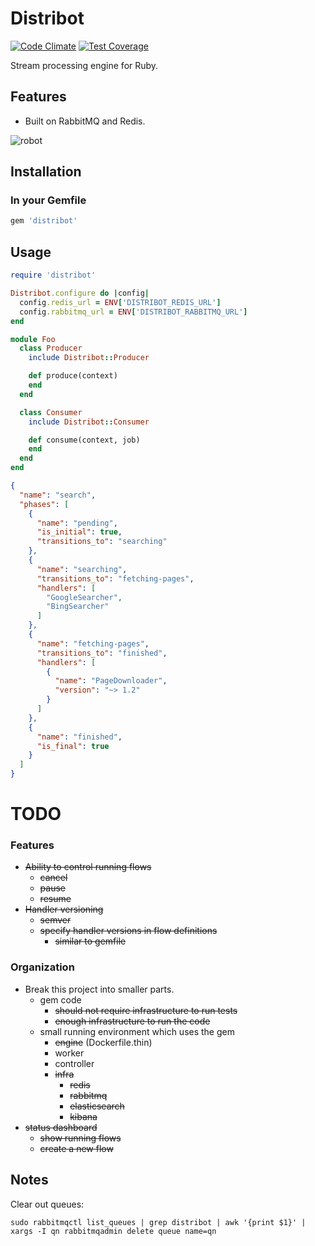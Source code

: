 
# Distribot

[![Code Climate](https://codeclimate.com/github/jdrago999/distribot/badges/gpa.svg)](https://codeclimate.com/github/jdrago999/distribot)
[![Test Coverage](https://codeclimate.com/github/jdrago999/distribot/badges/coverage.svg)](https://codeclimate.com/github/jdrago999/distribot/coverage)

Stream processing engine for Ruby.

## Features

  * Built on RabbitMQ and Redis.

![robot](https://cdn2.iconfinder.com/data/icons/windows-8-metro-style/512/robot.png)

## Installation

### In your Gemfile

```ruby
gem 'distribot'
```

## Usage

```ruby
require 'distribot'

Distribot.configure do |config|
  config.redis_url = ENV['DISTRIBOT_REDIS_URL']
  config.rabbitmq_url = ENV['DISTRIBOT_RABBITMQ_URL']
end

module Foo
  class Producer
    include Distribot::Producer

    def produce(context)
    end
  end

  class Consumer
    include Distribot::Consumer

    def consume(context, job)
    end
  end
end

```

```json
{
  "name": "search",
  "phases": [
    {
      "name": "pending",
      "is_initial": true,
      "transitions_to": "searching"
    },
    {
      "name": "searching",
      "transitions_to": "fetching-pages",
      "handlers": [
        "GoogleSearcher",
        "BingSearcher"
      ]
    },
    {
      "name": "fetching-pages",
      "transitions_to": "finished",
      "handlers": [
        {
          "name": "PageDownloader",
          "version": "~> 1.2"
        }
      ]
    },
    {
      "name": "finished",
      "is_final": true
    }
  ]
}
```

# TODO

### Features

  * ~~Ability to control running flows~~
    * ~~cancel~~
    * ~~pause~~
    * ~~resume~~
  * ~~Handler versioning~~
    * ~~semver~~
    * ~~specify handler versions in flow definitions~~
      * ~~similar to gemfile~~

### Organization

  * Break this project into smaller parts.
    * gem code
      * ~~should not require infrastructure to run tests~~
      * ~~enough infrastructure to run the code~~
    * small running environment which uses the gem
      * ~~engine~~ (Dockerfile.thin)
      * worker
      * controller
      * ~~infra~~
        * ~~redis~~
        * ~~rabbitmq~~
        * ~~elasticsearch~~
        * ~~kibana~~
  * ~~status dashboard~~
    * ~~show running flows~~
    * ~~create a new flow~~


## Notes

Clear out queues:

`sudo rabbitmqctl list_queues | grep distribot | awk '{print $1}' | xargs -I qn rabbitmqadmin delete queue name=qn`

